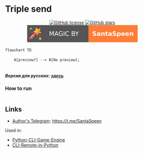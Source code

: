 # Triple send

<p align="center">
    <a href="https://github.com/SantaSpeen/Triple-send/blob/master/LICENSE"><img alt="GitHub license" src="https://img.shields.io/github/license/SantaSpeen/Triple-send?style=for-the-badge"></a>    
    <a href="https://github.com/SantaSpeen/Triple-send/stargazers"><img alt="GitHub stars" src="https://img.shields.io/github/stars/SantaSpeen/Triple-send?style=for-the-badge"></a>    
    <a href="https://github.com/SantaSpeen"><img src="./assets/magic_logo.svg" alt="magic"></a>
    <br/>

```mermaid
flowchart TD

    A[preview?] --> B[No preview];
    
```
</p>

[//]: # (    <img src="./assets/preview.png" alt="preview">)

##### Версия для русских: [здесь](./README_RU.md)


### How to run

```python

```

## Links

* [Author's Telegram](https://t.me/SantaSpeen "SantaSpeen"): https://t.me/SantaSpeen

Used in: 

* [Python-CLI-Game-Engine](https://github.com/SantaSpeen/Python-CLI-Game-Engine)
* [CLI-Remote-in-Python](https://github.com/SantaSpeen/CLI-Remote-in-Python)
